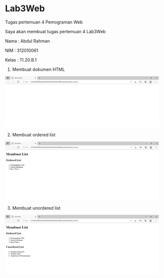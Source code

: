 # Lab3Web
Tugas pertemuan 4 Pemograman Web

Saya akan membuat tugas pertemuan 4 Lab3Web

Nama : Abdul Rahman

NIM : 312010061

Kelas : TI.20.B.1

1. Membuat dokumen HTML

![gambar1](pictures/1.PNG)

2. Membuat ordered list

![gambar2](pictures/2.PNG)

3. Membuat unordered list

![gambar3](pictures/3.PNG)

